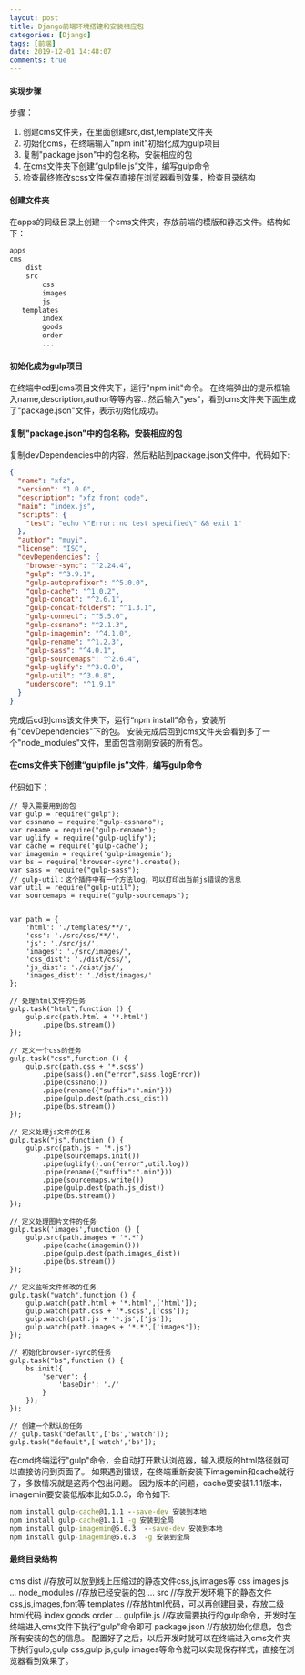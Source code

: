 ```yaml
---
layout: post
title: Django前端环境搭建和安装相应包
categories: [Django]
tags: [前端]
date: 2019-12-01 14:48:07
comments: true
---
```



#### 实现步骤

步骤：
1. 创建cms文件夹，在里面创建src,dist,template文件夹
2. 初始化cms，在终端输入"npm init"初始化成为gulp项目
3. 复制"package.json"中的包名称，安装相应的包
4. 在cms文件夹下创建“gulpfile.js”文件，编写gulp命令
5. 检查最终修改scss文件保存直接在浏览器看到效果，检查目录结构

#### 创建文件夹

在apps的同级目录上创建一个cms文件夹，存放前端的模版和静态文件。结构如下：

```Python
apps
cms
    dist
    src
        css
        images
        js
   templates
        index
        goods
        order
        ...
```


#### 初始化成为gulp项目

在终端中cd到cms项目文件夹下，运行"npm init"命令。
在终端弹出的提示框输入name,description,author等等内容...然后输入"yes"，看到cms文件夹下面生成了"package.json"文件，表示初始化成功。


#### 复制"package.json"中的包名称，安装相应的包

复制devDependencies中的内容，然后粘贴到package.json文件中。代码如下:


```Json
{
  "name": "xfz",
  "version": "1.0.0",
  "description": "xfz front code",
  "main": "index.js",
  "scripts": {
    "test": "echo \"Error: no test specified\" && exit 1"
  },
  "author": "muyi",
  "license": "ISC",
  "devDependencies": {
    "browser-sync": "^2.24.4",
    "gulp": "^3.9.1",
    "gulp-autoprefixer": "^5.0.0",
    "gulp-cache": "^1.0.2",
    "gulp-concat": "^2.6.1",
    "gulp-concat-folders": "^1.3.1",
    "gulp-connect": "^5.5.0",
    "gulp-cssnano": "^2.1.3",
    "gulp-imagemin": "^4.1.0",
    "gulp-rename": "^1.2.3",
    "gulp-sass": "^4.0.1",
    "gulp-sourcemaps": "^2.6.4",
    "gulp-uglify": "^3.0.0",
    "gulp-util": "^3.0.8",
    "underscore": "^1.9.1"
  }
}

```

完成后cd到cms该文件夹下，运行“npm install”命令，安装所有"devDependencies"下的包。
安装完成后回到cms文件夹会看到多了一个"node_modules"文件，里面包含刚刚安装的所有包。


#### 在cms文件夹下创建“gulpfile.js”文件，编写gulp命令

代码如下：


```Js
// 导入需要用到的包
var gulp = require("gulp");
var cssnano = require("gulp-cssnano");
var rename = require("gulp-rename");
var uglify = require("gulp-uglify");
var cache = require('gulp-cache');
var imagemin = require('gulp-imagemin');
var bs = require('browser-sync').create();
var sass = require("gulp-sass");
// gulp-util：这个插件中有一个方法log，可以打印出当前js错误的信息
var util = require("gulp-util");
var sourcemaps = require("gulp-sourcemaps");


var path = {
    'html': './templates/**/',
    'css': './src/css/**/',
    'js': './src/js/',
    'images': './src/images/',
    'css_dist': './dist/css/',
    'js_dist': './dist/js/',
    'images_dist': './dist/images/'
};

// 处理html文件的任务
gulp.task("html",function () {
    gulp.src(path.html + '*.html')
        .pipe(bs.stream())
});

// 定义一个css的任务
gulp.task("css",function () {
    gulp.src(path.css + '*.scss')
        .pipe(sass().on("error",sass.logError))
        .pipe(cssnano())
        .pipe(rename({"suffix":".min"}))
        .pipe(gulp.dest(path.css_dist))
        .pipe(bs.stream())
});

// 定义处理js文件的任务
gulp.task("js",function () {
    gulp.src(path.js + '*.js')
        .pipe(sourcemaps.init())
        .pipe(uglify().on("error",util.log))
        .pipe(rename({"suffix":".min"}))
        .pipe(sourcemaps.write())
        .pipe(gulp.dest(path.js_dist))
        .pipe(bs.stream())
});

// 定义处理图片文件的任务
gulp.task('images',function () {
    gulp.src(path.images + '*.*')
        .pipe(cache(imagemin()))
        .pipe(gulp.dest(path.images_dist))
        .pipe(bs.stream())
});

// 定义监听文件修改的任务
gulp.task("watch",function () {
    gulp.watch(path.html + '*.html',['html']);
    gulp.watch(path.css + '*.scss',['css']);
    gulp.watch(path.js + '*.js',['js']);
    gulp.watch(path.images + '*.*',['images']);
});

// 初始化browser-sync的任务
gulp.task("bs",function () {
    bs.init({
        'server': {
            'baseDir': './'
        }
    });
});

// 创建一个默认的任务
// gulp.task("default",['bs','watch']);
gulp.task("default",['watch','bs']);

```

在cmd终端运行"gulp"命令，会自动打开默认浏览器，输入模版的html路径就可以直接访问到页面了。
如果遇到错误，在终端重新安装下imagemin和cache就行了，多数情况就是这两个包出问题。
因为版本的问题，cache要安装1.1.1版本，imagemin要安装低版本比如5.0.3，命令如下:

```cmd
npm install gulp-cache@1.1.1 --save-dev 安装到本地
npm install gulp-cache@1.1.1 -g 安装到全局
npm install gulp-imagemin@5.0.3  --save-dev 安装到本地
npm install gulp-imagemin@5.0.3  -g 安装到全局
```

#### 最终目录结构

cms
    dist //存放可以放到线上压缩过的静态文件css,js,images等
        css
        images
        js
        ...
    node_modules //存放已经安装的包
        ...
    src //存放开发环境下的静态文件css,js,images,font等
    templates //存放html代码，可以再创建目录，存放二级html代码
        index
        goods
        order
        ...
    gulpfile.js //存放需要执行的gulp命令，开发时在终端进入cms文件下执行“gulp”命令即可
    package.json //存放初始化信息，包含所有安装的包的信息。
    配置好了之后，以后开发时就可以在终端进入cms文件夹下执行gulp,gulp css,gulp js,gulp images等命令就可以实现保存样式，直接在浏览器看到效果了。
    
    










